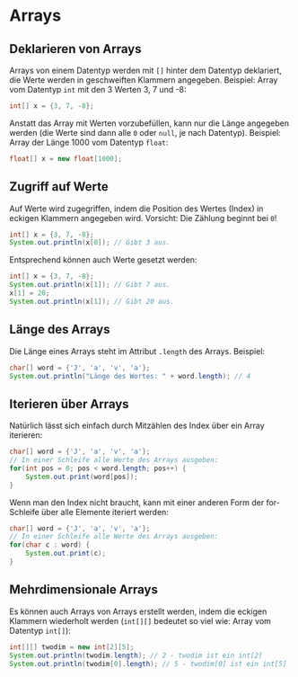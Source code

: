 # Arrays

## Deklarieren von Arrays

Arrays von einem Datentyp werden mit `[]` hinter dem Datentyp deklariert, die Werte werden in geschweiften Klammern angegeben. Beispiel: Array vom Datentyp `int` mit den 3 Werten 3, 7 und -8:

```java
int[] x = {3, 7, -8};
```

Anstatt das Array mit Werten vorzubefüllen, kann nur die Länge angegeben werden (die Werte sind dann alle `0` oder `null`, je nach Datentyp). Beispiel: Array der Länge 1000 vom Datentyp `float`:

```java
float[] x = new float[1000];
```

## Zugriff auf Werte

Auf Werte wird zugegriffen, indem die Position des Wertes (Index) in eckigen Klammern angegeben wird. Vorsicht: Die Zählung beginnt bei `0`!

```java
int[] x = {3, 7, -8};
System.out.println(x[0]); // Gibt 3 aus.
```

Entsprechend können auch Werte gesetzt werden:

```java
int[] x = {3, 7, -8};
System.out.println(x[1]); // Gibt 7 aus.
x[1] = 20;
System.out.println(x[1]); // Gibt 20 aus.
```

## Länge des Arrays

Die Länge eines Arrays steht im Attribut `.length` des Arrays. Beispiel:

```java
char[] word = {'J', 'a', 'v', 'a'};
System.out.println("Länge des Wortes: " + word.length); // 4
```

## Iterieren über Arrays

Natürlich lässt sich einfach durch Mitzählen des Index über ein Array iterieren:

```java
char[] word = {'J', 'a', 'v', 'a'};
// In einer Schleife alle Werte des Arrays ausgeben:
for(int pos = 0; pos < word.length; pos++) {
    System.out.print(word[pos]); 
}
```

Wenn man den Index nicht braucht, kann mit einer anderen Form der for-Schleife über alle Elemente iteriert werden:

```java
char[] word = {'J', 'a', 'v', 'a'};
// In einer Schleife alle Werte des Arrays ausgeben:
for(char c : word) {
    System.out.print(c); 
}
```

## Mehrdimensionale Arrays

Es können auch Arrays von Arrays erstellt werden, indem die eckigen Klammern wiederholt werden (`int[][]` bedeutet so viel wie: Array vom Datentyp `int[]`):

```java
int[][] twodim = new int[2][5];
System.out.println(twodim.length); // 2 - twodim ist ein int[2]
System.out.println(twodim[0].length); // 5 - twodim[0] ist ein int[5]
```
